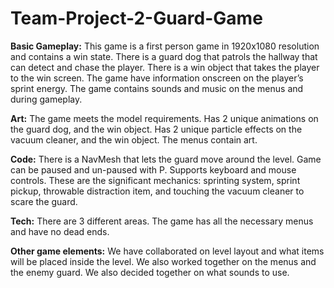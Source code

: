 # Team-Project-2-Guard-Game

**Basic Gameplay:**
	This game is a first person game in 1920x1080 resolution and contains a win state. 
  There is a guard dog that patrols the hallway that can detect and chase the player. 
  There is a win object that takes the player to the win screen. 
  The game have information onscreen on the player’s sprint energy.
  The game contains sounds and music on the menus and during gameplay. 

**Art:**
	The game meets the model requirements.
  Has 2 unique animations on the guard dog, and the win object.
  Has 2 unique particle effects on the vacuum cleaner, and the win object. 
  The menus contain art.

**Code:**
	There is a NavMesh that lets the guard move around the level.
  Game can be paused and un-paused with P. 
  Supports keyboard and mouse controls.
  These are the significant mechanics: sprinting system, sprint pickup, throwable distraction item, and touching the vacuum cleaner to scare the guard.

**Tech:**
	There are 3 different areas.
  The game has all the necessary menus and have no dead ends.

**Other game elements:**
	We have collaborated on level layout and what items will be placed inside the level.
  We also worked together on the menus and the enemy guard.
  We also decided together on what sounds to use.
